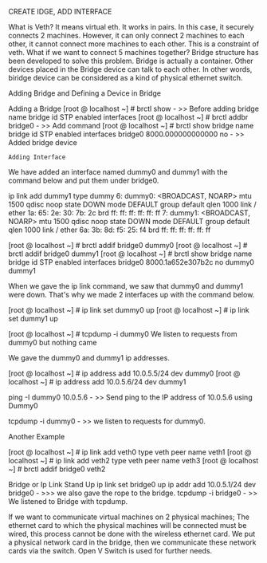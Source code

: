 CREATE IDGE, ADD INTERFACE

   What is Veth?
It means virtual eth. It works in pairs. In this case, it securely connects 2 machines.
However, it can only connect 2 machines to each other, it cannot connect more machines to each other. This is a constraint of veth.
What if we want to connect 5 machines together?
Bridge structure has been developed to solve this problem.
Bridge is actually a container. Other devices placed in the Bridge device can talk to each other.
In other words, biridge device can be considered as a kind of physical ethernet switch.

  Adding Bridge and Defining a Device in Bridge

Adding a Bridge
[root @ localhost ~] # brctl show - >> Before adding
bridge name bridge id STP enabled interfaces
[root @ localhost ~] # brctl addbr bridge0 - >> Add command
[root @ localhost ~] # brctl show
bridge name bridge id STP enabled interfaces
bridge0 8000.000000000000 no - >> Added bridge device

    Adding Interface
We have added an interface named dummy0 and dummy1 with the command below and put them under bridge0.

ip link add dummy1 type dummy
6: dummy0: <BROADCAST, NOARP> mtu 1500 qdisc noop state DOWN mode DEFAULT group default qlen 1000
    link / ether 1a: 65: 2e: 30: 7b: 2c brd ff: ff: ff: ff: ff: ff
7: dummy1: <BROADCAST, NOARP> mtu 1500 qdisc noop state DOWN mode DEFAULT group default qlen 1000
    link / ether 6a: 3b: 8d: f5: 25: f4 brd ff: ff: ff: ff: ff: ff

[root @ localhost ~] # brctl addif bridge0 dummy0
[root @ localhost ~] # brctl addif bridge0 dummy1
[root @ localhost ~] # brctl show
bridge name bridge id STP enabled interfaces
bridge0 8000.1a652e307b2c no dummy0
                                                        dummy1

When we gave the ip link command, we saw that dummy0 and dummy1 were down. That's why we made 2 interfaces up with the command below.

[root @ localhost ~] # ip link set dummy0 up
[root @ localhost ~] # ip link set dummy1 up

[root @ localhost ~] # tcpdump -i dummy0
We listen to requests from dummy0 but nothing came

We gave the dummy0 and dummy1 ip addresses.

[root @ localhost ~] # ip address add 10.0.5.5/24 dev dummy0
[root @ localhost ~] # ip address add 10.0.5.6/24 dev dummy1

ping -I dummy0 10.0.5.6 - >> Send ping to the IP address of 10.0.5.6 using Dummy0

tcpdump -i dummy0 - >> we listen to requests for dummy0.


Another Example

[root @ localhost ~] # ip link add veth0 type veth peer name veth1
[root @ localhost ~] # ip link add veth2 type veth peer name veth3
[root @ localhost ~] # brctl addif bridge0 veth2

  Bridge or Ip Link Stand Up
ip link set bridge0 up
ip addr add 10.0.5.1/24 dev bridge0 - >>> we also gave the rope to the bridge.
tcpdump -i bridge0 - >> We listened to Bridge with tcpdump.

If we want to communicate virtual machines on 2 physical machines; The ethernet card to which the physical machines will be connected must be wired, this process cannot be done with the wireless ethernet card.
We put a physical network card in the bridge, then we communicate these network cards via the switch.
Open V Switch is used for further needs.
